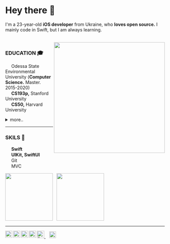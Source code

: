 # Hey there 👋
I'm a 23-year-old **iOS developer** from Ukraine, who **loves open source.** I mainly code in Swift, but I am always learning.

<br>

<img align="right" src="/image03.gif" width="350" />

### EDUCATION :mortar_board:
<img src="https://user-images.githubusercontent.com/50111192/125590171-693b377a-b95c-4719-b9eb-9a658d94ee7e.png" width="15" /> Odessa State Environmental University (**Computer Science.** Master. 2015-2020)<br>
<img src="https://user-images.githubusercontent.com/50111192/125590227-8ce555ab-ff46-4f17-a340-ea1f2ad3622e.png" width="15" /> **CS193p,** Stanford University<br>
<img src="https://user-images.githubusercontent.com/50111192/125590227-8ce555ab-ff46-4f17-a340-ea1f2ad3622e.png" width="15" /> **CS50,** Harvard University<br>
<details>
  <summary>more..</summary>
  <img src="https://user-images.githubusercontent.com/50111192/125590227-8ce555ab-ff46-4f17-a340-ea1f2ad3622e.png" width="15" /> How to Make an App for Beginners, CodeWithChris<br>
  <img src="https://user-images.githubusercontent.com/50111192/125590227-8ce555ab-ff46-4f17-a340-ea1f2ad3622e.png" width="15" /> Xcode UIKit Tutorial, CodeWithChris<br>
</details>

----

### SKILS :muscle:
<img src="https://user-images.githubusercontent.com/50111192/125415839-7ae279bc-11f5-4384-903e-136f46b359b2.png" width="15" /> **Swift**<br>
<img src="https://user-images.githubusercontent.com/50111192/125574068-0c4e0121-8701-43b1-9ef5-5c44089e1ad1.png" width="15" /> **UIKit, SwiftUI**<br>
<img src="https://user-images.githubusercontent.com/50111192/125415311-9717d980-3851-4b00-8113-a985a31f3326.png" width="15" /> Git<br>
<img src="https://user-images.githubusercontent.com/50111192/125574299-66e447c2-f112-484a-8a26-cd747006749e.png" width="15" /> MVC<br>


<img src ="https://github-readme-stats.vercel.app/api?username=obrienser&&show_icons=true" height="150" />&nbsp;&nbsp; <img src ="https://github-readme-stats.vercel.app/api/top-langs/?username=obrienser&layout=compact" height="150" />

----

<a href="https://twitter.com/ser_maslennikov/">
  <img align="left" alt="Twitter" height="22px" src="https://raw.githubusercontent.com/peterthehan/peterthehan/master/assets/twitter.svg" />
</a>
<a href="https://linkedin.com/in/obrienser/">
  <img align="left" alt="LinkedIN" height="22px" src="https://raw.githubusercontent.com/peterthehan/peterthehan/master/assets/linkedin.svg" />
</a>
<a href="https://facebook.com/obrienser/">
  <img align="left" alt="Facebook" height="22px" src="https://user-images.githubusercontent.com/50111192/124475263-2df2d580-ddaa-11eb-8c77-fe58223f5360.png" />
</a>
<a href="https://www.buymeacoffee.com/obrienser">
  <img src="https://cdn.buymeacoffee.com/buttons/v2/default-yellow.png" alt="Buy Me A Coffee" height="23">
</a> &nbsp;&nbsp;
<a href="https://github.com/obrienser/">
  <img src="https://visitor-badge.laobi.icu/badge?page_id=obrienser" alt="" height="21">
</a>
<a href="https://t.me/obrienser/">
  <img align="left" alt="Telegram" height="22px" src="https://user-images.githubusercontent.com/50111192/124474147-d99b2600-dda8-11eb-80db-bc3bdd3efef4.png" />
</a>

